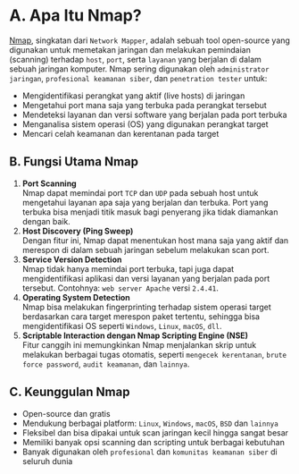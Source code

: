 # A. Apa Itu Nmap?

[Nmap](https://nmap.org/), singkatan dari `Network Mapper`, adalah sebuah tool open-source yang digunakan untuk memetakan jaringan dan melakukan pemindaian (scanning) terhadap `host`, `port`, serta `layanan` yang berjalan di dalam sebuah jaringan komputer. Nmap sering digunakan oleh `administrator jaringan`, `profesional keamanan siber`, dan `penetration tester` untuk:
- Mengidentifikasi perangkat yang aktif (live hosts) di jaringan
- Mengetahui port mana saja yang terbuka pada perangkat tersebut
- Mendeteksi layanan dan versi software yang berjalan pada port terbuka
- Menganalisa sistem operasi (OS) yang digunakan perangkat target
- Mencari celah keamanan dan kerentanan pada target

## B. Fungsi Utama Nmap
1. **Port Scanning**  
    Nmap dapat memindai port `TCP` dan `UDP` pada sebuah host untuk mengetahui layanan apa saja yang berjalan dan terbuka. Port yang terbuka bisa menjadi titik masuk bagi penyerang jika tidak diamankan dengan baik.
2. **Host Discovery (Ping Sweep)**  
    Dengan fitur ini, Nmap dapat menentukan host mana saja yang aktif dan merespon di dalam sebuah jaringan sebelum melakukan scan port.
3. **Service Version Detection**  
    Nmap tidak hanya memindai port terbuka, tapi juga dapat mengidentifikasi aplikasi dan versi layanan yang berjalan pada port tersebut. Contohnya: `web server Apache` versi `2.4.41`.
4. **Operating System Detection**  
    Nmap bisa melakukan fingerprinting terhadap sistem operasi target berdasarkan cara target merespon paket tertentu, sehingga bisa mengidentifikasi OS seperti `Windows`, `Linux`, `macOS`, `dll`.
5. **Scriptable Interaction dengan Nmap Scripting Engine (NSE)**  
    Fitur canggih ini memungkinkan Nmap menjalankan skrip untuk melakukan berbagai tugas otomatis, seperti `mengecek kerentanan`, `brute force password`, `audit keamanan`, dan `lainnya`.

## C. Keunggulan Nmap
- Open-source dan gratis
- Mendukung berbagai platform: `Linux`, `Windows`, `macOS`, `BSD` dan `lainnya`
- Fleksibel dan bisa dipakai untuk scan jaringan kecil hingga sangat besar
- Memiliki banyak opsi scanning dan scripting untuk berbagai kebutuhan
- Banyak digunakan oleh `profesional` dan `komunitas keamanan siber` di seluruh dunia
